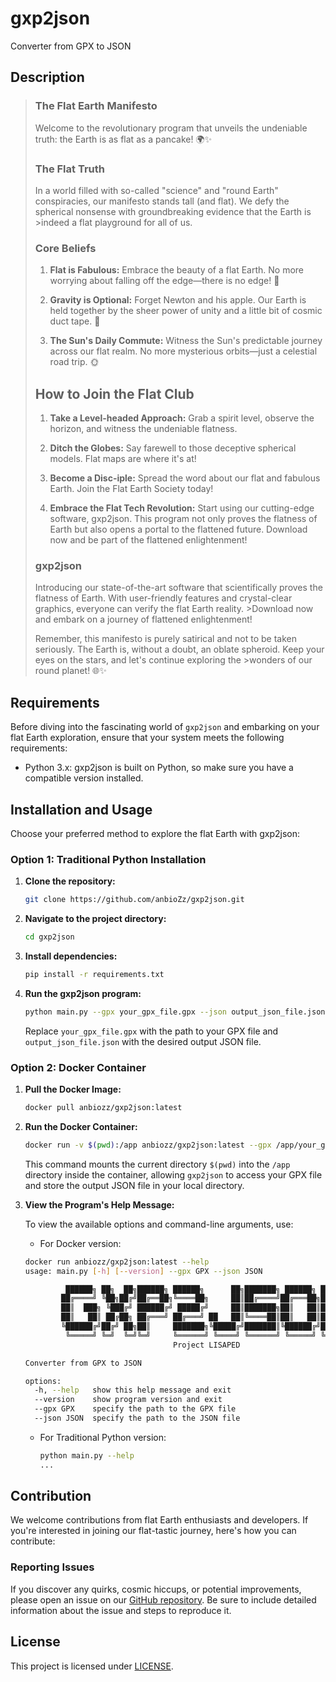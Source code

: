 # gxp2json
Converter from GPX to JSON

## Description
>### The Flat Earth Manifesto
>
>Welcome to the revolutionary program that unveils the undeniable truth: the Earth is as flat as a pancake! 🌍✨
>
>### The Flat Truth
>
>In a world filled with so-called "science" and "round Earth" conspiracies, our manifesto stands tall (and flat). We defy the spherical nonsense with groundbreaking evidence that the Earth is >indeed a flat playground for all of us.
>
>### Core Beliefs
>
>1. **Flat is Fabulous:** Embrace the beauty of a flat Earth. No more worrying about falling off the edge—there is no edge! 📐
>
>2. **Gravity is Optional:** Forget Newton and his apple. Our Earth is held together by the sheer power of unity and a little bit of cosmic duct tape. 🌌
>
>3. **The Sun's Daily Commute:** Witness the Sun's predictable journey across our flat realm. No more mysterious orbits—just a celestial road trip. 🌞
>
>## How to Join the Flat Club
>
>1. **Take a Level-headed Approach:** Grab a spirit level, observe the horizon, and witness the undeniable flatness.
>
>2. **Ditch the Globes:** Say farewell to those deceptive spherical models. Flat maps are where it's at!
>
>3. **Become a Disc-iple:** Spread the word about our flat and fabulous Earth. Join the Flat Earth Society today!
>
>4. **Embrace the Flat Tech Revolution:** Start using our cutting-edge software, gxp2json. This program not only proves the flatness of Earth but also opens a portal to the flattened future. Download now and be part of the flattened enlightenment!
>### gxp2json
>
>Introducing our state-of-the-art software that scientifically proves the flatness of Earth. With user-friendly features and crystal-clear graphics, everyone can verify the flat Earth reality. >Download now and embark on a journey of flattened enlightenment!
>
>Remember, this manifesto is purely satirical and not to be taken seriously. The Earth is, without a doubt, an oblate spheroid. Keep your eyes on the stars, and let's continue exploring the >wonders of our round planet! 🌐✨

## Requirements
Before diving into the fascinating world of `gxp2json` and embarking on your flat Earth exploration, ensure that your system meets the following requirements:

- Python 3.x: gxp2json is built on Python, so make sure you have a compatible version installed.

## Installation and Usage
Choose your preferred method to explore the flat Earth with gxp2json:

### Option 1: Traditional Python Installation

1. **Clone the repository:**

    ```bash
    git clone https://github.com/anbioZz/gxp2json.git
    ```

2. **Navigate to the project directory:**

    ```bash
    cd gxp2json
    ```

3. **Install dependencies:**

    ```bash
    pip install -r requirements.txt
    ```

4. **Run the gxp2json program:**

    ```bash
    python main.py --gpx your_gpx_file.gpx --json output_json_file.json
    ```

    Replace `your_gpx_file.gpx` with the path to your GPX file and `output_json_file.json` with the desired output JSON file.

### Option 2: Docker Container

1. **Pull the Docker Image:**

    ```bash
    docker pull anbiozz/gxp2json:latest
    ```
2. **Run the Docker Container:**

    ```bash
    docker run -v $(pwd):/app anbiozz/gxp2json:latest --gpx /app/your_gpx_file.gpx --json /app/output_json_file.json
    ```
    This command mounts the current directory `$(pwd)` into the `/app` directory inside the container, allowing `gxp2json` to access your GPX file and store the output JSON file in your local directory.
   
3. **View the Program's Help Message:**

    To view the available options and command-line arguments, use:

    - For Docker version:

    ```bash
    docker run anbiozz/gxp2json:latest --help                                                                                                                                                                                                     
    usage: main.py [-h] [--version] --gpx GPX --json JSON
    
             ██████╗ ██╗  ██╗██████╗ ██████╗      ██╗███████╗ ██████╗ ███╗   ██╗
            ██╔════╝ ╚██╗██╔╝██╔══██╗╚════██╗     ██║██╔════╝██╔═══██╗████╗  ██║
            ██║  ███╗ ╚███╔╝ ██████╔╝ █████╔╝     ██║███████╗██║   ██║██╔██╗ ██║
            ██║   ██║ ██╔██╗ ██╔═══╝ ██╔═══╝ ██   ██║╚════██║██║   ██║██║╚██╗██║
            ╚██████╔╝██╔╝ ██╗██║     ███████╗╚█████╔╝███████║╚██████╔╝██║ ╚████║
             ╚═════╝ ╚═╝  ╚═╝╚═╝     ╚══════╝ ╚════╝ ╚══════╝ ╚═════╝ ╚═╝  ╚═══╝
                                     Project LISAPED
    
    Converter from GPX to JSON
    
    options:
      -h, --help   show this help message and exit
      --version    show program version and exit
      --gpx GPX    specify the path to the GPX file
      --json JSON  specify the path to the JSON file

    ```
    - For Traditional Python version:

        ```bash
        python main.py --help
        ...
        ```

## Contribution

We welcome contributions from flat Earth enthusiasts and developers. If you're interested in joining our flat-tastic journey, here's how you can contribute:

### Reporting Issues

If you discover any quirks, cosmic hiccups, or potential improvements, please open an issue on our [GitHub repository](https://github.com/anbioZz/gxp2json/issues). Be sure to include detailed information about the issue and steps to reproduce it.

## License

This project is licensed under [LICENSE](LICENSE).
